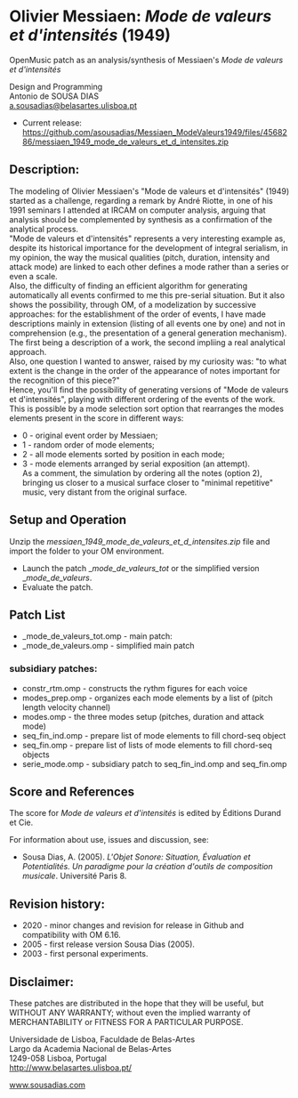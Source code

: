 # Olivier Messiaen: _Mode de valeurs et d'intensités_ (1949)
 OpenMusic patch as an analysis/synthesis of Messiaen's _Mode de valeurs et d'intensités_

Design and Programming<br>
Antonio de SOUSA DIAS<br>
a.sousadias@belasartes.ulisboa.pt

- Current release: https://github.com/asousadias/Messiaen_ModeValeurs1949/files/4568286/messiaen_1949_mode_de_valeurs_et_d_intensites.zip

## Description:
The modeling of Olivier Messiaen's "Mode de valeurs et d'intensités" (1949) started as a challenge, regarding a remark by André Riotte, in one of his 1991 seminars I attended at IRCAM on computer analysis, arguing that analysis should be complemented by synthesis as a confirmation of the analytical process.<br/>
"Mode de valeurs et d'intensités" represents a very interesting example as, despite its historical importance for the development of integral serialism, in my opinion, the way the musical qualities (pitch, duration, intensity and attack mode) are linked to each other defines a mode rather than a series or even a scale.<br/>
Also, the difficulty of finding an efficient algorithm for generating automatically all events confirmed to me this pre-serial situation. But it also shows the possibility, through OM, of a modelization by successive approaches: for the establishment of the order of events, I have made descriptions mainly in extension (listing of all events one by one) and not in comprehension (e.g., the presentation of a general generation mechanism). The first being a description of a work, the second impliing a real analytical approach.<br/>
Also, one question I wanted to answer, raised by my curiosity was: "to what extent is the change in the order of the appearance of notes important for the recognition of this piece?"<br/>
Hence, you'll find the possibility of generating versions of "Mode de valeurs et d'intensités", playing with different ordering of the events of the work. This is possible by a  mode selection sort option that rearranges the modes elements present in the score in different ways:
- 0 - original event order by Messiaen;<br/>
- 1 - random order of mode elements;<br/>
- 2 - all mode elements sorted by position in each mode;<br/>
- 3 - mode elements arranged by serial exposition (an attempt).<br/>
As a comment, the simulation by ordering all the notes (option 2), bringing us closer to a musical surface closer to "minimal repetitive" music, very distant from the original surface.<br/>

## Setup and Operation
Unzip the _messiaen_1949_mode_de_valeurs_et_d_intensites.zip_ file and import the folder to your OM environment.<br>
- Launch the patch \__mode\_de\_valeurs\_tot_ or the simplified version \__mode\_de\_valeurs_.
- Evaluate the patch.

## Patch List
- _mode_de_valeurs_tot.omp - main patch:
- _mode_de_valeurs.omp - simplified main patch

### subsidiary patches:
- constr_rtm.omp - constructs the rythm figures for each voice
- modes_prep.omp - organizes each mode elements by a list of (pitch length velocity channel)
- modes.omp - the three modes setup (pitches, duration and attack mode)
- seq_fin_ind.omp - prepare list of mode elements to fill chord-seq object
- seq_fin.omp - prepare list of lists of mode elements to fill chord-seq objects
- serie_mode.omp - subsidiary patch to seq_fin_ind.omp and seq_fin.omp


## Score and References
The score for _Mode de valeurs et d'intensités_ is edited by Éditions Durand et Cie.<br>

For information about use, issues and discussion, see:<br>
- Sousa Dias, A. (2005). _L'Objet Sonore: Situation, Évaluation et Potentialités. Un paradigme pour la création d'outils de composition musicale_. Université Paris 8.<br>

## Revision history:
- 2020 - minor changes and revision for release in Github and compatibility with OM 6.16.
- 2005 - first release version Sousa Dias (2005).
- 2003 - first personal experiments.

## Disclaimer:
These patches are distributed in the hope that they will be useful, but WITHOUT ANY WARRANTY; without even the implied warranty of MERCHANTABILITY or FITNESS FOR A PARTICULAR PURPOSE.<br>

Universidade de Lisboa, Faculdade de Belas-Artes<br>
Largo da Academia Nacional de Belas-Artes<br>
1249-058 Lisboa, Portugal<br>
http://www.belasartes.ulisboa.pt/

www.sousadias.com
